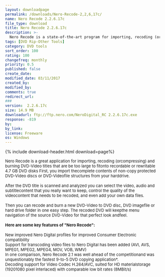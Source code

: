 ```yaml
---
layout: downloadpage
permalink: /downloads/Nero-Recode-2,2,6,17c/
name: Nero Recode 2.2.6.17c
file_type: download
title: Nero Recode 2.2.6.17c
description: >-
  Nero Recode is a state-of-the-art program for importing, recoding (or compressing) and burning DVD-Video
tags: [DVD Rip-Other Tools]
category: DVD tools
sort_order: 100
rating: 100
changefreq: monthly
priority: 0.5
published: false
create_date: 
modified_date: 03/11/2017
created_by: 
modified_by: 
comments: true
redirect_url: 
### 
version:  2.2.6.17c
size: 14.9 MB
downloadurl: ftp://ftp.nero.com/NeroDigital_RC 2.2.6.17c.exe
response: -819
by: 
by_link: 
license: Freeware
os: Windows
---
```


{% include download-header.html download=page%}

<p style="fix-download-text !important">
<p><font size="2"><p>Nero Recode is a great application for importing, recoding (orcompressing) and burning DVD-Video titles that are be too large to fitonto recordable or rewritable 4.7 GB DVD disks First, you import thecomplete contents of non-copy protected DVD-Video discs or DVD-Videofile structures from your harddrive.<br />
<br />
After the DVD title is scanned and analyzed you can select the video, audio and subtitlecontent that you really want to keep, control the quality of the videocontent that needs to be recoded, and even add your own data files. <br />
<br />
Then you can recode and burn a new DVD-Video to DVD disc, DVD imagefile or hard drive folder in one easy step. The recoded DVD will keepthe menu navigation of the source DVD-Video for that perfect look andfeel.<br />
<br />
<span><strong>Here are some key features of "Nero Recode":</strong></span><br />
<br />
New improved Nero Digital profiles for improved Consumer Electronic compatibility <br />
Support for transcoding video files to Nero Digital has been added (AVI, AVS, MPEG1, MPEG2, MPEG4, MOV, VOB, WMV) <br />
In one comparison, Nero Recode 2.1 was well ahead of the competitionand was unquestionably the fastest 9-to-5 DVD copying application*. <br />
Decoding support for Video Codec H.264/AVC, suited for HD materialstorage (19201080 pixel interlaced) with comparable low bit rates (8MBit/s)</p></p></p>
